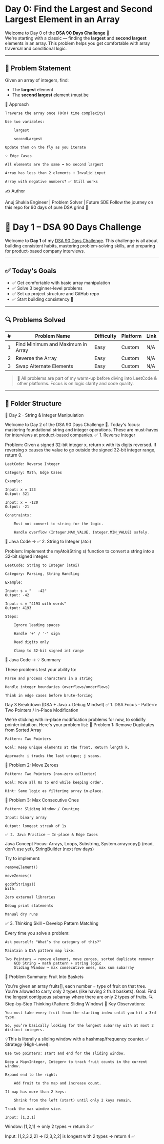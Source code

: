 # Day 0: Find the Largest and Second Largest Element in an Array

Welcome to Day 0 of the **DSA 90 Days Challenge** 🚀  
We're starting with a classic — finding the **largest** and **second largest** elements in an array. This problem helps you get comfortable with array traversal and conditional logic.

---

## 📌 Problem Statement

Given an array of integers, find:
- The **largest** element
- The **second largest** element (must be

🚀 Approach

    Traverse the array once (O(n) time complexity)

    Use two variables:

        largest

        secondLargest

    Update them on the fly as you iterate

    💡 Edge Cases

    All elements are the same ➡️ No second largest

    Array has less than 2 elements ➡️ Invalid input

    Array with negative numbers? ✅ Still works


✍️ Author

Anuj Shukla
Engineer | Problem Solver | Future SDE
Follow the journey on this repo for 90 days of pure DSA grind 💪


# 🚀 Day 1 – DSA 90 Days Challenge

Welcome to **Day 1** of my [DSA 90 Days Challenge](https://github.com/anujshukla123/DSA90DAYS). This challenge is all about building consistent habits, mastering problem-solving skills, and preparing for product-based company interviews.

---

## ✅ Today's Goals

- ✅ Get comfortable with basic array manipulation
- ✅ Solve 3 beginner-level problems
- ✅ Set up project structure and GitHub repo
- ✅ Start building consistency 💪

---

## 🔍 Problems Solved

| # | Problem Name                        | Difficulty | Platform | Link |
|---|-------------------------------------|------------|----------|------|
| 1 | Find Minimum and Maximum in Array  | Easy       | Custom   | N/A  |
| 2 | Reverse the Array                  | Easy       | Custom   | N/A  |
| 3 | Swap Alternate Elements            | Easy       | Custom   | N/A  |

> 📝 All problems are part of my warm-up before diving into LeetCode & other platforms. Focus is on logic clarity and code quality.

---

## 📂 Folder Structure

📘 Day 2 - String & Integer Manipulation

Welcome to Day 2 of the DSA 90 Days Challenge 🚀.
Today's focus: mastering foundational string and integer operations. These are must-haves for interviews at product-based companies.
✅ 1. Reverse Integer

Problem: Given a signed 32-bit integer x, return x with its digits reversed. If reversing x causes the value to go outside the signed 32-bit integer range, return 0.

    LeetCode: Reverse Integer

    Category: Math, Edge Cases

    Example:

    Input: x = 123
    Output: 321

    Input: x = -120
    Output: -21

    Constraints:

        Must not convert to string for the logic.

        Handle overflow (Integer.MAX_VALUE, Integer.MIN_VALUE) safely.

📄 Java Code →
✅ 2. String to Integer (atoi)

Problem: Implement the myAtoi(String s) function to convert a string into a 32-bit signed integer.

    LeetCode: String to Integer (atoi)

    Category: Parsing, String Handling

    Example:

    Input: s = "   -42"
    Output: -42

    Input: s = "4193 with words"
    Output: 4193

    Steps:

        Ignore leading spaces

        Handle '+' / '-' sign

        Read digits only

        Clamp to 32-bit signed int range

📄 Java Code →
💡 Summary

These problems test your ability to:

    Parse and process characters in a string

    Handle integer boundaries (overflows/underflows)

    Think in edge cases before brute-forcing


Day 3 Breakdown (DSA + Java + Debug Mindset)
✅ 1. DSA Focus – Pattern: Two Pointers / In-Place Modification

We're sticking with in-place modification problems for now, to solidify pointer intuition. Here's your problem list:
🚀 Problem 1: Remove Duplicates from Sorted Array

    Pattern: Two Pointers

    Goal: Keep unique elements at the front. Return length k.

    Approach: i tracks the last unique; j scans.

🚀 Problem 2: Move Zeroes

    Pattern: Two Pointers (non-zero collector)

    Goal: Move all 0s to end while keeping order.

    Hint: Same logic as filtering array in-place.

🧠 Problem 3: Max Consecutive Ones

    Pattern: Sliding Window / Counting

    Input: binary array

    Output: longest streak of 1s

    ✅ 2. Java Practice – In-place & Edge Cases

Java Concept Focus: Arrays, Loops, Substring, System.arraycopy() (read, don't use yet), StringBuilder (next few days)

Try to implement:

    removeElement()

    moveZeroes()

    gcdOfStrings()
    With:

    Zero external libraries

    Debug print statements

    Manual dry runs

✅ 3. Thinking Skill – Develop Pattern Matching

Every time you solve a problem:

    Ask yourself: "What’s the category of this?"

    Maintain a DSA pattern map like:

    Two Pointers → remove element, move zeroes, sorted duplicate remover
        GCD String → math pattern + string logic
        Sliding Window → max consecutive ones, max sum subarray

🍎 Problem Summary: Fruit Into Baskets

You're given an array fruits[], each number = type of fruit on that tree.
You're allowed to carry only 2 types (like having 2 fruit baskets).
Goal: Find the longest contiguous subarray where there are only 2 types of fruits.
🔍 Step-by-Step Thinking (Pattern: Sliding Window)
🧠 Key Observations:

    You must take every fruit from the starting index until you hit a 3rd type.

    So, you’re basically looking for the longest subarray with at most 2 distinct integers.

💡This is literally a sliding window with a hashmap/frequency counter.
✅ Strategy (High-Level):

    Use two pointers: start and end for the sliding window.

    Keep a Map<Integer, Integer> to track fruit counts in the current window.

    Expand end to the right:

        Add fruit to the map and increase count.

    If map has more than 2 keys:

        Shrink from the left (start) until only 2 keys remain.

    Track the max window size.

    Input: [1,2,1]
Window: [1,2,1] → only 2 types → return 3 ✅

Input: [1,2,3,2,2]
→ [2,3,2,2] is longest with 2 types → return 4 ✅
